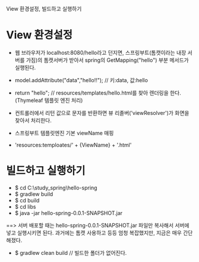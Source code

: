View 환경설정, 빌드하고 실행하기

# View 환경설정
- 웹 브라우저가 localhost:8080/hello라고 던지면, 스프링부트(톰캣이라는 내장 서버를 가짐)의 톰캣서버가 받아서
spring의 GetMapping("hello") 부분 메서드가 실행된다. 
- model.addAttribute("data","hello!!"); // 키:data, 값:hello 

- return "hello"; // resources/templates/hello.html를 찾아 렌더링을 한다. (Thymeleaf 템플릿 엔진 처리)
- 컨트롤러에서 리턴 값으로 문자를 반환하면 뷰 리졸버('viewResolver')가 화면을 찾아서 처리한다.
- 스프링부트 템플릿엔진 기본 viewName 매핑
- 'resources:temploates/' + {ViewName} + '.html'

# 빌드하고 실행하기
- $ cd C:\study_spring\hello-spring
- $ gradlew build
- $ cd build
- $ cd libs
- $ java -jar hello-spring-0.0.1-SNAPSHOT.jar

==> 서버 배포할 때는 hello-spring-0.0.1-SNAPSHOT.jar 파일만 복사해서 서버에 넣고 실행시키면 된다.
과거에는 톰캣 사용하고 등등 엄청 복잡했지만, 지금은 매우 간단해졌다.

- $ gradlew clean build // 빌드한 폴더가 없어진다.
